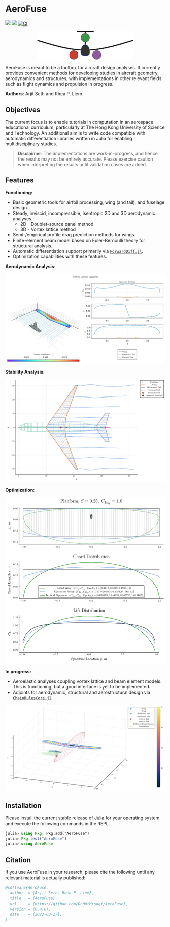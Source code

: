 # AeroFuse

[![](https://img.shields.io/badge/docs-stable-blue.svg)](https://godotmisogi.github.io/AeroFuse.jl/stable/)
[![](https://img.shields.io/badge/docs-dev-blue.svg)](https://godotmisogi.github.io/AeroFuse.jl/dev/)
[![CI](https://github.com/GodotMisogi/AeroFuse.jl/workflows/CI/badge.svg?branch=main)](https://github.com/GodotMisogi/AeroFuse.jl/actions?query=workflow%3ACI+branch%3Amain)

<p align="center">
<img width="60%", src="docs/src/assets/logo.svg">
</p>

AeroFuse is meant to be a toolbox for aircraft design analyses. It currently provides convenient methods for developing studies in aircraft geometry, aerodynamics and structures, with implementations in other relevant fields such as flight dynamics and propulsion in progress.

**Authors**: Arjit Seth and Rhea P. Liem

## Objectives

The current focus is to enable tutorials in computation in an aerospace educational curriculum, particularly at The Hong Kong University of Science and Technology. An additional aim is to write code compatible with automatic differentiation libraries written in Julia for enabling multidisciplinary studies.

>**Disclaimer**: The implementations are work-in-progress, and hence the results may not be entirely accurate. Please exercise caution when interpreting the results until validation cases are added.

## Features

**Functioning:**

- Basic geometric tools for airfoil processing, wing (and tail), and fuselage design. 
- Steady, inviscid, incompressible, isentropic 2D and 3D aerodynamic analyses.
  - 2D - Doublet-source panel method
  - 3D - Vortex lattice method
- Semi-/empirical profile drag prediction methods for wings.
- Finite-element beam model based on Euler-Bernoulli theory for structural analysis.
- Automatic differentiation support primarily via [`ForwardDiff.jl`](https://github.com/JuliaDiff/ForwardDiff.jl).
- Optimization capabilities with these features.

**Aerodynamic Analysis:**

![](plots/VortexLattice.svg)

**Stability Analysis:**

![](plots/boeing777.svg)

**Optimization:**

![](plots/SciMLWingOptimization.svg)

**In progress:**

- Aeroelastic analyses coupling vortex lattice and beam element models. This is functioning, but a good interface is yet to be implemented.
- Adjoints for aerodynamic, structural and aerostructural design via [`ChainRulesCore.jl`](https://github.com/JuliaDiff/ChainRulesCore.jl).

![](plots/AerostructWingTail.svg)

## Installation

Please install the current stable release of [Julia](https://julialang.org/downloads/) for your operating system and execute the following commands in the REPL.

```julia
julia> using Pkg; Pkg.add("AeroFuse")
julia> Pkg.test("AeroFuse")
julia> using AeroFuse
```

## Citation

If you use AeroFuse in your research, please cite the following until any relevant material is actually published:

```bibtex
@software{AeroFuse,
  author  = {Arjit Seth, Rhea P. Liem},
  title   = {AeroFuse},
  url     = {https://github.com/GodotMisogi/AeroFuse},
  version = {0.4.6},
  date    = {2023-03-27},
}
```